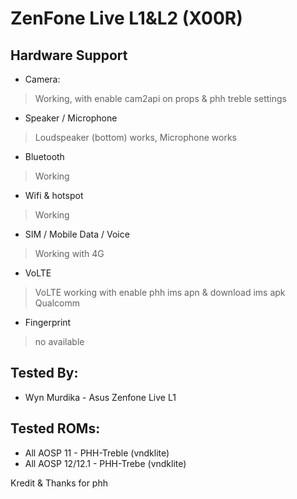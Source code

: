 # ZenFone Live L1&L2 (X00R)

## Hardware Support

* Camera:
> Working, with enable cam2api on props & phh treble settings

* Speaker / Microphone
> Loudspeaker (bottom) works, Microphone works

* Bluetooth
> Working

* Wifi & hotspot
> Working

* SIM / Mobile Data / Voice
> Working with 4G

* VoLTE
> VoLTE working with enable phh ims apn & download ims apk Qualcomm

* Fingerprint
> no available

## Tested By:
* Wyn Murdika - Asus Zenfone Live L1

## Tested ROMs:
* All AOSP 11 - PHH-Treble (vndklite)
* All AOSP 12/12.1 - PHH-Trebe (vndklite)

Kredit & Thanks for phh